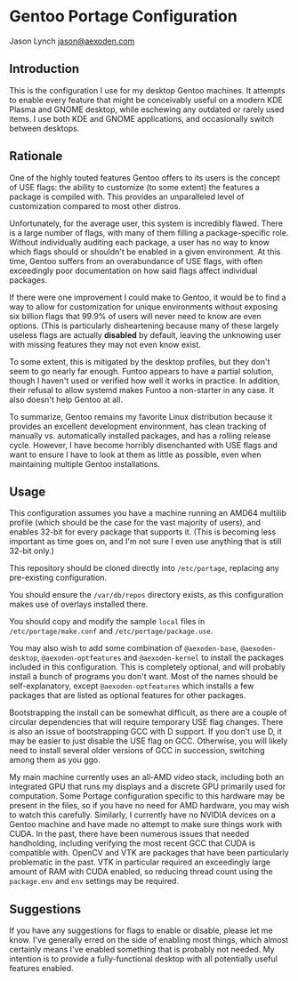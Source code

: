 # Gentoo Portage Configuration

Jason Lynch <jason@aexoden.com>

## Introduction

This is the configuration I use for my desktop Gentoo machines. It attempts to
enable every feature that might be conceivably useful on a modern KDE Plasma and
GNOME desktop, while eschewing any outdated or rarely used items. I use both KDE
and GNOME applications, and occasionally switch between desktops.

## Rationale

One of the highly touted features Gentoo offers to its users is the concept of
USE flags: the ability to customize (to some extent) the features a package is
compiled with. This provides an unparalleled level of customization compared to
most other distros.

Unfortunately, for the average user, this system is incredibly flawed. There is
a large number of flags, with many of them filling a package-specific role.
Without individually auditing each package, a user has no way to know which
flags should or shouldn't be enabled in a given environment. At this time,
Gentoo suffers from an overabundance of USE flags, with often exceedingly poor
documentation on how said flags affect individual packages.

If there were one improvement I could make to Gentoo, it would be to find a way
to allow for customization for unique environments without exposing six billion
flags that 99.9% of users will never need to know are even options. (This is
particularly disheartening because many of these largely useless flags are
actually **disabled** by default, leaving the unknowing user with missing
features they may not even know exist.

To some extent, this is mitigated by the desktop profiles, but they don't seem
to go nearly far enough. Funtoo appears to have a partial solution, though I
haven't used or verified how well it works in practice. In addition, their
refusal to allow systemd makes Funtoo a non-starter in any case. It also doesn't
help Gentoo at all.

To summarize, Gentoo remains my favorite Linux distribution because it provides
an excellent development environment, has clean tracking of manually vs.
automatically installed packages, and has a rolling release cycle. However, I
have become horribly disenchanted with USE flags and want to ensure I have to
look at them as little as possible, even when maintaining multiple Gentoo
installations.

## Usage

This configuration assumes you have a machine running an AMD64 multilib profile
(which should be the case for the vast majority of users), and enables 32-bit
for every package that supports it. (This is becoming less important as time
goes on, and I'm not sure I even use anything that is still 32-bit only.)

This repository should be cloned directly into `/etc/portage`, replacing any
pre-existing configuration.

You should ensure the `/var/db/repos` directory exists, as this configuration
makes use of overlays installed there.

You should copy and modify the sample `local` files in `/etc/portage/make.conf`
and `/etc/portage/package.use`.

You may also wish to add some combination of `@aexoden-base`, `@aexoden-desktop`,
`@aexoden-optfeatures` and `@aexoden-kernel` to install the packages included in
this configuration. This is completely optional, and will probably install a
bunch of programs you don't want. Most of the names should be self-explanatory,
except `@aexoden-optfeatures` which installs a few packages that are listed as
optional features for other packages.

Bootstrapping the install can be somewhat difficult, as there are a couple of
circular dependencies that will require temporary USE flag changes. There is
also an issue of bootstrapping GCC with D support. If you don't use D, it may
be easier to just disable the USE flag on GCC. Otherwise, you will likely need
to install several older versions of GCC in succession, switching among them as
you ggo.

My main machine currently uses an all-AMD video stack, including both an
integrated GPU that runs my displays and a discrete GPU primarily used for
computation. Some Portage configuration specific to this hardware may be present
in the files, so if you have no need for AMD hardware, you may wish to watch
this carefully. Similarly, I currently have no NVIDIA devices on a Gentoo
machine and have made no attempt to make sure things work with CUDA. In the past,
there have been numerous issues that needed handholding, including verifying the
most recent GCC that CUDA is compatible with. OpenCV and VTK are packages that
have been particularly problematic in the past. VTK in particular required an
exceedingly large amount of RAM with CUDA enabled, so reducing thread count
using the `package.env` and `env` settings may be required.

## Suggestions

If you have any suggestions for flags to enable or disable, please let me know.
I've generally erred on the side of enabling most things, which almost certainly
means I've enabled something that is probably not needed. My intention is to
provide a fully-functional desktop with all potentially useful features enabled.
